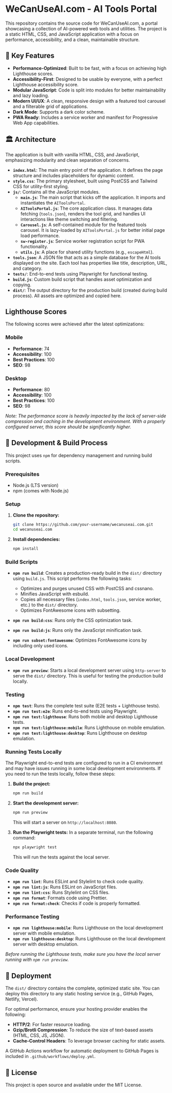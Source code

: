 # WeCanUseAI.com - AI Tools Portal

This repository contains the source code for WeCanUseAI.com, a portal showcasing a collection of AI-powered web tools and utilities. The project is a static HTML, CSS, and JavaScript application with a focus on performance, accessibility, and a clean, maintainable structure.

## 🚀 Key Features

- **Performance-Optimized**: Built to be fast, with a focus on achieving high Lighthouse scores.
- **Accessibility-First**: Designed to be usable by everyone, with a perfect Lighthouse accessibility score.
- **Modular JavaScript**: Code is split into modules for better maintainability and lazy loading.
- **Modern UI/UX**: A clean, responsive design with a featured tool carousel and a filterable grid of applications.
- **Dark Mode**: Supports a dark color scheme.
- **PWA Ready**: Includes a service worker and manifest for Progressive Web App capabilities.

## 🏛️ Architecture

The application is built with vanilla HTML, CSS, and JavaScript, emphasizing modularity and clean separation of concerns.

- **`index.html`**: The main entry point of the application. It defines the page structure and includes placeholders for dynamic content.
- **`style.css`**: The primary stylesheet, built using PostCSS and Tailwind CSS for utility-first styling.
- **`js/`**: Contains all the JavaScript modules.
  - **`main.js`**: The main script that kicks off the application. It imports and instantiates the `AIToolsPortal`.
  - **`AIToolsPortal.js`**: The core application class. It manages data fetching (`tools.json`), renders the tool grid, and handles UI interactions like theme switching and filtering.
  - **`Carousel.js`**: A self-contained module for the featured tools carousel. It is lazy-loaded by `AIToolsPortal.js` for better initial page load performance.
  - **`sw-register.js`**: Service worker registration script for PWA functionality.
  - **`utils.js`**: A place for shared utility functions (e.g., `escapeHtml`).
- **`tools.json`**: A JSON file that acts as a simple database for the AI tools displayed on the site. Each tool has properties like title, description, URL, and category.
- **`tests/`**: End-to-end tests using Playwright for functional testing.
- **`build.js`**: Custom build script that handles asset optimization and copying.
- **`dist/`**: The output directory for the production build (created during build process). All assets are optimized and copied here.

## Lighthouse Scores

The following scores were achieved after the latest optimizations:

### Mobile

- **Performance**: 74
- **Accessibility**: 100
- **Best Practices**: 100
- **SEO**: 98

### Desktop

- **Performance**: 80
- **Accessibility**: 100
- **Best Practices**: 100
- **SEO**: 98

_Note: The performance score is heavily impacted by the lack of server-side compression and caching in the development environment. With a properly configured server, this score should be significantly higher._

## 🔧 Development & Build Process

This project uses `npm` for dependency management and running build scripts.

### Prerequisites

- Node.js (LTS version)
- npm (comes with Node.js)

### Setup

1.  **Clone the repository:**

    ```bash
    git clone https://github.com/your-username/wecanuseai.com.git
    cd wecanuseai.com
    ```

2.  **Install dependencies:**
    ```bash
    npm install
    ```

### Build Scripts

- **`npm run build`**: Creates a production-ready build in the `dist/` directory using `build.js`. This script performs the following tasks:
  - Optimizes and purges unused CSS with PostCSS and cssnano.
  - Minifies JavaScript with esbuild.
  - Copies all necessary files (`index.html`, `tools.json`, service worker, etc.) to the `dist/` directory.
  - Optimizes FontAwesome icons with subsetting.

- **`npm run build:css`**: Runs only the CSS optimization task.
- **`npm run build:js`**: Runs only the JavaScript minification task.
- **`npm run subset:fontawesome`**: Optimizes FontAwesome icons by including only used icons.

### Local Development

- **`npm run preview`**: Starts a local development server using `http-server` to serve the `dist/` directory. This is useful for testing the production build locally.

### Testing

- **`npm test`**: Runs the complete test suite (E2E tests + Lighthouse tests).
- **`npm run test:e2e`**: Runs end-to-end tests using Playwright.
- **`npm run test:lighthouse`**: Runs both mobile and desktop Lighthouse tests.
- **`npm run test:lighthouse:mobile`**: Runs Lighthouse on mobile emulation.
- **`npm run test:lighthouse:desktop`**: Runs Lighthouse on desktop emulation.

### Running Tests Locally

The Playwright end-to-end tests are configured to run in a CI environment and may have issues running in some local development environments. If you need to run the tests locally, follow these steps:

1.  **Build the project:**

    ```bash
    npm run build
    ```

2.  **Start the development server:**

    ```bash
    npm run preview
    ```

    This will start a server on `http://localhost:8080`.

3.  **Run the Playwright tests:**
    In a separate terminal, run the following command:
    ```bash
    npx playwright test
    ```
    This will run the tests against the local server.

### Code Quality

- **`npm run lint`**: Runs ESLint and Stylelint to check code quality.
- **`npm run lint:js`**: Runs ESLint on JavaScript files.
- **`npm run lint:css`**: Runs Stylelint on CSS files.
- **`npm run format`**: Formats code using Prettier.
- **`npm run format:check`**: Checks if code is properly formatted.

### Performance Testing

- **`npm run lighthouse:mobile`**: Runs Lighthouse on the local development server with mobile emulation.
- **`npm run lighthouse:desktop`**: Runs Lighthouse on the local development server with desktop emulation.

_Before running the Lighthouse tests, make sure you have the local server running with `npm run preview`._

## 🚀 Deployment

The `dist/` directory contains the complete, optimized static site. You can deploy this directory to any static hosting service (e.g., GitHub Pages, Netlify, Vercel).

For optimal performance, ensure your hosting provider enables the following:

- **HTTP/2**: For faster resource loading.
- **Gzip/Brotli Compression**: To reduce the size of text-based assets (HTML, CSS, JS, JSON).
- **Cache-Control Headers**: To leverage browser caching for static assets.

A GitHub Actions workflow for automatic deployment to GitHub Pages is included in `.github/workflows/deploy.yml`.

## 📄 License

This project is open source and available under the MIT License.
